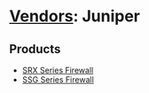 # [Vendors](README.md): Juniper

## Products

- [SRX Series Firewall](../products/A17B3F3C-04F1-40C8-9497-3C499EB18A74.md)
- [SSG Series Firewall](../products/19d02d3a-ecc8-4154-942b-911132f8838a.md)
